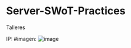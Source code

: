 # Server-SWoT-Practices
Talleres

IP:
#imagen:
![image](https://user-images.githubusercontent.com/55292929/205704062-fc6a671c-619d-4a2e-ae14-219a59ceefdf.png)
